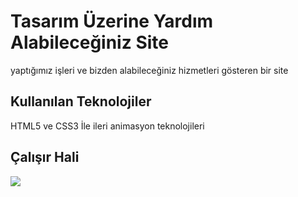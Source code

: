 <h1>Tasarım Üzerine Yardım Alabileceğiniz Site</h1>

yaptığımız işleri ve bizden alabileceğiniz hizmetleri gösteren bir site

<h2>Kullanılan Teknolojiler </h2>

HTML5 ve CSS3 İle ileri animasyon teknolojileri

<h2>Çalışır Hali </h2>

![](ekran.gif)